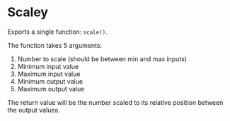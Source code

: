# Scaley

Exports a single function: `scale()`.

The function takes 5 arguments:

1. Number to scale (should be between min and max inputs)
2. Minimum input value
3. Maximum input value
4. Minimum output value
5. Maximum output value

The return value will be the number scaled to its relative position between the
output values.
